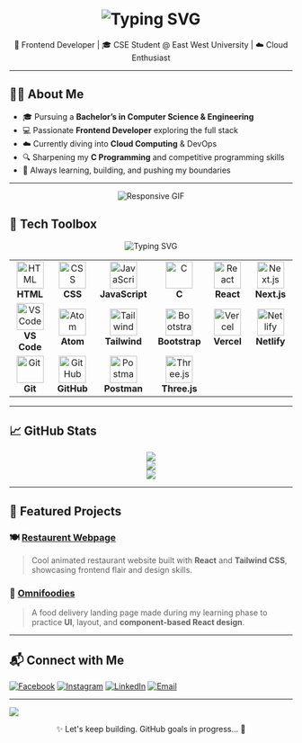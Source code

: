 <!-- Animated Header -->
<h1 align="center">
  <img src="https://readme-typing-svg.demolab.com?font=Fira+Code&weight=500&size=26&pause=1000&color=00FFAA&center=true&vCenter=true&width=435&lines=Hi+I'm+Taskin+Billah+Tamim!;Frontend+Developer+%7C+CSE+Student+%7C+Tech+Lover;Always+learning+%F0%9F%92%AA+Always+building!+%F0%9F%9A%80" alt="Typing SVG" />
</h1>

<p align="center">
  🚀 Frontend Developer | 🎓 CSE Student @ East West University | ☁️ Cloud Enthusiast
</p>

---

## 🧑‍💻 About Me

- 🎓 Pursuing a **Bachelor’s in Computer Science & Engineering**
- 💻 Passionate **Frontend Developer** exploring the full stack
- ☁️ Currently diving into **Cloud Computing** & DevOps
- 🔍 Sharpening my **C Programming** and competitive programming skills
- 🌱 Always learning, building, and pushing my boundaries

---
<div style="text-align: center;">
  <img 
    src="https://i.pinimg.com/originals/a5/3b/c3/a53bc3eb7390edcb1711945f882a92cc.gif" 
    alt="Responsive GIF" 
    style="max-width: 100%; height: auto;"
  />
</div>


<!-- Skill Icons -->
<h2>🧰 Tech Toolbox</h2>

<!-- Typing animation using readme-typing-svg -->
<p align="center">
  <img src="https://readme-typing-svg.demolab.com?font=Fira+Code&size=22&pause=1000&center=true&vCenter=true&width=500&lines=Here+are+my+favorite+techs+💻;Always+building+something+cool+🚀" alt="Typing SVG" />
</p>

<table align="center">
  <tr>
    <td align="center" width="100">
      <img src="https://cdn.jsdelivr.net/gh/devicons/devicon/icons/html5/html5-original.svg" width="48" height="48" alt="HTML" />
      <br><b>HTML</b>
    </td>
    <td align="center" width="100">
      <img src="https://cdn.jsdelivr.net/gh/devicons/devicon/icons/css3/css3-original.svg" width="48" height="48" alt="CSS" />
      <br><b>CSS</b>
    </td>
    <td align="center" width="100">
      <img src="https://cdn.jsdelivr.net/gh/devicons/devicon/icons/javascript/javascript-original.svg" width="48" height="48" alt="JavaScript" />
      <br><b>JavaScript</b>
    </td>
    <td align="center" width="100">
      <img src="https://cdn.jsdelivr.net/gh/devicons/devicon/icons/c/c-original.svg" width="48" height="48" alt="C" />
      <br><b>C</b>
    </td>
    <td align="center" width="100">
      <img src="https://cdn.jsdelivr.net/gh/devicons/devicon/icons/react/react-original.svg" width="48" height="48" alt="React" />
      <br><b>React</b>
    </td>
    <td align="center" width="100">
      <img src="https://cdn.jsdelivr.net/gh/devicons/devicon/icons/nextjs/nextjs-original.svg" width="48" height="48" alt="Next.js" />
      <br><b>Next.js</b>
    </td>
  </tr>

  <tr>
    <td align="center" width="100">
      <img src="https://cdn.jsdelivr.net/gh/devicons/devicon/icons/vscode/vscode-original.svg" width="48" height="48" alt="VS Code" />
      <br><b>VS Code</b>
    </td>
    <td align="center" width="100">
      <img src="https://cdn.jsdelivr.net/gh/devicons/devicon/icons/atom/atom-original.svg" width="48" height="48" alt="Atom" />
      <br><b>Atom</b>
    </td>
    <td align="center" width="100">
      <img src="https://cdn.jsdelivr.net/gh/devicons/devicon/icons/tailwindcss/tailwindcss-plain.svg" width="48" height="48" alt="Tailwind" />
      <br><b>Tailwind</b>
    </td>
    <td align="center" width="100">
      <img src="https://cdn.jsdelivr.net/gh/devicons/devicon/icons/bootstrap/bootstrap-original.svg" width="48" height="48" alt="Bootstrap" />
      <br><b>Bootstrap</b>
    </td>
    <td align="center" width="100">
      <img src="https://www.vectorlogo.zone/logos/vercel/vercel-icon.svg" width="48" height="48" alt="Vercel" />
      <br><b>Vercel</b>
    </td>
    <td align="center" width="100">
      <img src="https://cdn.jsdelivr.net/gh/devicons/devicon/icons/netlify/netlify-original.svg" width="48" height="48" alt="Netlify" />
      <br><b>Netlify</b>
    </td>
  </tr>

  <tr>
    <td align="center" width="100">
      <img src="https://cdn.jsdelivr.net/gh/devicons/devicon/icons/git/git-original.svg" width="48" height="48" alt="Git" />
      <br><b>Git</b>
    </td>
    <td align="center" width="100">
      <img src="https://cdn.jsdelivr.net/gh/devicons/devicon/icons/github/github-original.svg" width="48" height="48" alt="GitHub" />
      <br><b>GitHub</b>
    </td>
    <td align="center" width="100">
      <img src="https://www.vectorlogo.zone/logos/getpostman/getpostman-icon.svg" width="48" height="48" alt="Postman" />
      <br><b>Postman</b>
    </td>
    <td align="center" width="100">
      <img src="https://cdn.jsdelivr.net/gh/devicons/devicon/icons/threejs/threejs-original.svg" width="48" height="48" alt="Three.js" />
      <br><b>Three.js</b>
    </td>
  </tr>
</table>




---

<!-- GitHub Stats Section -->
## 📈 GitHub Stats

<div align="center">

  <img src="https://github-readme-stats.vercel.app/api?username=Taskintamim&theme=catppuccin_mocha&hide_border=true&include_all_commits=true&count_private=false" /><br/>
  <img src="https://nirzak-streak-stats.vercel.app/?user=Taskintamim&theme=catppuccin_mocha&hide_border=true" /><br/>
  <img src="https://github-readme-stats.vercel.app/api/top-langs/?username=Taskintamim&theme=catppuccin_mocha&hide_border=true&include_all_commits=true&count_private=false&layout=compact" />

</div>


---

<!-- Projects Section -->
## 🚀 Featured Projects

### 🍽️ [Restaurent Webpage](https://github.com/Taskintamim/restaurent--webpage)

> Cool animated restaurant website built with **React** and **Tailwind CSS**, showcasing frontend flair and design skills.

### 🍱 [Omnifoodies](https://github.com/Taskintamim/Omnifoodies)

> A food delivery landing page made during my learning phase to practice **UI**, layout, and **component-based React design**.

---

<!-- Connect Section -->
## 📬 Connect with Me

[![Facebook](https://img.shields.io/badge/Facebook-%231877F2.svg?logo=Facebook&logoColor=white)](https://www.facebook.com/profile.php?id=100076666432155)
[![Instagram](https://img.shields.io/badge/Instagram-%23E4405F.svg?logo=Instagram&logoColor=white)](https://www.instagram.com/taskin.tamim.official/)
[![LinkedIn](https://img.shields.io/badge/LinkedIn-%230077B5.svg?logo=linkedin&logoColor=white)](https://www.linkedin.com/in/taskintamim/)
[![Email](https://img.shields.io/badge/Email-D14836?logo=gmail&logoColor=white)](mailto:taskintamim2607@gmail.com)


---

<!-- Fancy Divider -->
<img src="https://capsule-render.vercel.app/api?type=waving&color=0:00c6ff,100:0072ff&height=120&section=footer"/>

<p align="center">
  ✨ Let's keep building. GitHub goals in progress... 🚀
</p>
